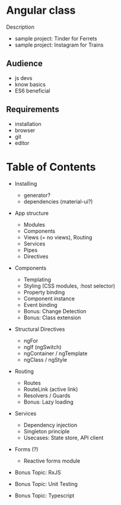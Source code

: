 # Angular class

Description

- sample project: Tinder for Ferrets
- sample project: Instagram for Trains

## Audience
- js devs
- know basics
- ES6 beneficial

## Requirements
- installation
- browser
- git
- editor

# Table of Contents

- Installing
  - generator?
  - dependencies (material-ui?)

- App structure
  -   Modules
  -   Components
  -   Views (= no views), Routing
  -   Services
  -   Pipes
  -   Directives

- Components
  -   Templating
  -   Styling (CSS modules, :host selector)
  -   Property binding
  -   Component instance
  -   Event binding
  -   Bonus: Change Detection
  -   Bonus: Class extension

- Structural Directives
  -   ngFor
  -   ngIf (ngSwitch)
  -   ngContainer / ngTemplate
  -   ngClass / ngStyle

- Routing
  -   Routes
  -   RouteLink (active link)
  -   Resolvers / Guards
  -   Bonus: Lazy loading

- Services
  -   Dependency injection
  -   Singleton principle
  -   Usecases: State store, API client

- Forms (?)
  -   Reactive forms module

- Bonus Topic: RxJS
- Bonus Topic: Unit Testing
- Bonus Topic: Typescript
